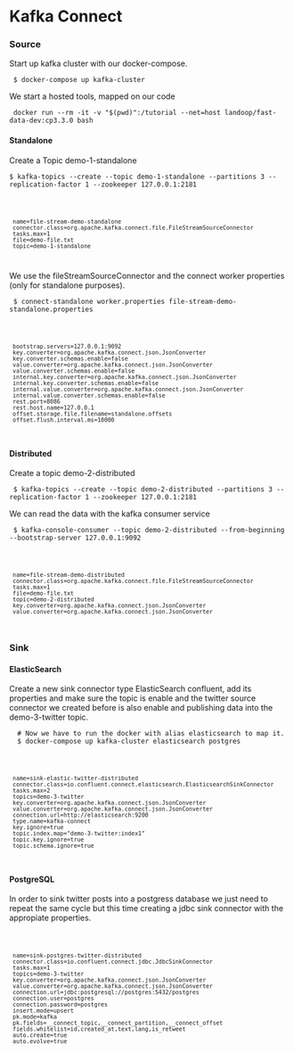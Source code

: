 
# Kafka Connect

### Source

Start up kafka cluster with our docker-compose.

     $ docker-compose up kafka-cluster

We start a hosted tools, mapped on our code

     docker run --rm -it -v "$(pwd)":/tutorial --net=host landoop/fast-data-dev:cp3.3.0 bash

#### Standalone

Create a Topic demo-1-standalone

    $ kafka-topics --create --topic demo-1-standalone --partitions 3 --replication-factor 1 --zookeeper 127.0.0.1:2181

<code>
     
     name=file-stream-demo-standalone
     connector.class=org.apache.kafka.connect.file.FileStreamSourceConnector
     tasks.max=1
     file=demo-file.txt
     topic=demo-1-standalone

</code>

We use the fileStreamSourceConnector and the connect worker properties (only for standalone purposes).
     
     $ connect-standalone worker.properties file-stream-demo-standalone.properties

<code>

     bootstrap.servers=127.0.0.1:9092
     key.converter=org.apache.kafka.connect.json.JsonConverter
     key.converter.schemas.enable=false
     value.converter=org.apache.kafka.connect.json.JsonConverter
     value.converter.schemas.enable=false
     internal.key.converter=org.apache.kafka.connect.json.JsonConverter
     internal.key.converter.schemas.enable=false
     internal.value.converter=org.apache.kafka.connect.json.JsonConverter
     internal.value.converter.schemas.enable=false
     rest.port=8086
     rest.host.name=127.0.0.1
     offset.storage.file.filename=standalone.offsets
     offset.flush.interval.ms=10000

</code>

#### Distributed

Create a topic demo-2-distributed

     $ kafka-topics --create --topic demo-2-distributed --partitions 3 --replication-factor 1 --zookeeper 127.0.0.1:2181

We can read the data with the kafka consumer service

     $ kafka-console-consumer --topic demo-2-distributed --from-beginning --bootstrap-server 127.0.0.1:9092

<code>

     name=file-stream-demo-distributed
     connector.class=org.apache.kafka.connect.file.FileStreamSourceConnector
     tasks.max=1
     file=demo-file.txt
     topic=demo-2-distributed
     key.converter=org.apache.kafka.connect.json.JsonConverter
     value.converter=org.apache.kafka.connect.json.JsonConverter
     
</code>

### Sink

#### ElasticSearch

Create a new sink connector type ElasticSearch confluent, add its properties and make sure the topic is enable and the twitter source connector we created before is also enable and publishing data into the demo-3-twitter topic.

      # Now we have to run the docker with alias elasticsearch to map it.
      $ docker-compose up kafka-cluster elasticsearch postgres 

<code>

     name=sink-elastic-twitter-distributed
     connector.class=io.confluent.connect.elasticsearch.ElasticsearchSinkConnector
     tasks.max=2
     topics=demo-3-twitter
     key.converter=org.apache.kafka.connect.json.JsonConverter
     value.converter=org.apache.kafka.connect.json.JsonConverter
     connection.url=http://elasticsearch:9200
     type.name=kafka-connect
     key.ignore=true
     topic.index.map="demo-3-twitter:index1"
     topic.key.ignore=true
     topic.schema.ignore=true

</code>

#### PostgreSQL

In order to sink twitter posts into a postgress database we just need to repeat the same cycle but this time creating a jdbc sink connector with the appropiate properties. 

<code>

     name=sink-postgres-twitter-distributed
     connector.class=io.confluent.connect.jdbc.JdbcSinkConnector
     tasks.max=1
     topics=demo-3-twitter
     key.converter=org.apache.kafka.connect.json.JsonConverter
     value.converter=org.apache.kafka.connect.json.JsonConverter
     connection.url=jdbc:postgresql://postgres:5432/postgres
     connection.user=postgres
     connection.password=postgres
     insert.mode=upsert
     pk.mode=kafka
     pk.fields=__connect_topic,__connect_partition,__connect_offset
     fields.whitelist=id,created_at,text,lang,is_retweet
     auto.create=true
     auto.evolve=true

</code>
